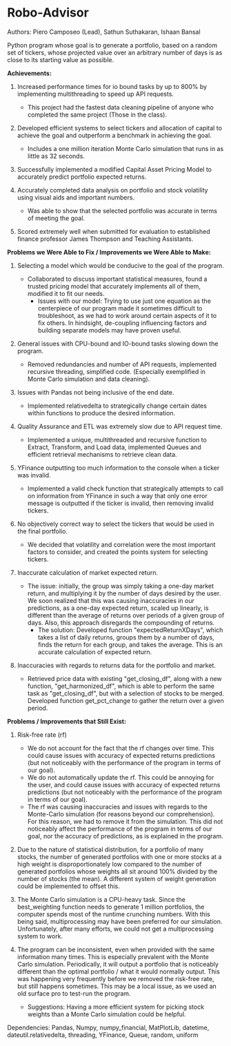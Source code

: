 # Robo-Advisor

Authors: Piero Camposeo (Lead), Sathun Suthakaran, Ishaan Bansal

Python program whose goal is to generate a portfolio, based on a random set of tickers, whose projected value over an arbitrary number of days is as close to its starting value as possible.


<b>Achievements:</b>

1. Increased performance times for io bound tasks by up to 800% by implementing multithreading to speed up API requests.
    - This project had the fastest data cleaning pipeline of anyone who completed the same project (Those in the class).

2. Developed efficient systems to select tickers and allocation of capital to achieve the goal and outperform a benchmark in achieving the goal.
    - Includes a one million iteration Monte Carlo simulation that runs in as little as 32 seconds.

3. Successfully implemented a modified Capital Asset Pricing Model to accurately predict portfolio expected returns.

4. Accurately completed data analysis on portfolio and stock volatility using visual aids and important numbers.
    - Was able to show that the selected portfolio was accurate in terms of meeting the goal.

5. Scored extremely well when submitted for evaluation to established finance professor James Thompson and Teaching Assistants.


<b>Problems we Were Able to Fix / Improvements we Were Able to Make:</b>

1. Selecting a model which would be conducive to the goal of the program.
    - Collaborated to discuss important statistical measures, found a trusted pricing model that accurately implements all of them, modified it to fit our needs.
        - Issues with our model: Trying to use just one equation as the centerpiece of our program made it sometimes difficult to troubleshoot, as we had to work around certain aspects of it to fix others. In hindsight, de-coupling influencing factors and building separate models may have proven useful.

2. General issues with CPU-bound and IO-bound tasks slowing down the program.
    - Removed redundancies and number of API requests, implemented recursive threading, simplified code. (Especially exemplified in Monte Carlo simulation and data cleaning).

3. Issues with Pandas not being inclusive of the end date.
    - Implemented relativedelta to strategically change certain dates within functions to produce the desired information.

4. Quality Assurance and ETL was extremely slow due to API request time.
    - Implemented a unique, multithreaded and recursive function to Extract, Transform, and Load data, implemented Queues and efficient retrieval mechanisms to retrieve clean data.

5. YFinance outputting too much information to the console when a ticker was invalid.
    - Implemented a valid check function that strategically attempts to call on information from YFinance in such a way that only one error message is outputted if the ticker is invalid, then removing invalid tickers.

6. No objectively correct way to select the tickers that would be used in the final portfolio.
    - We decided that volatility and correlation were the most important factors to consider, and created the points system for selecting tickers.

7. Inaccurate calculation of market expected return.
    - The issue: initially, the group was simply taking a one-day market return, and multiplying it by the number of days desired by the user. We soon realized that this was causing inaccuracies in our predictions, as a one-day expected return, scaled up linearly, is different than the average of returns over periods of a given group of days. Also, this approach disregards the compounding of returns.
        - The solution: Developed function "expectedReturnXDays", which takes a list of daily returns, groups them by a number of days, finds the return for each group, and takes the average. This is an accurate calculation of expected return.

8. Inaccuracies with regards to returns data for the portfolio and market.
    - Retrieved price data with existing "get_closing_df", along with a new function, "get_harmonized_df", which is able to perform the same task as "get_closing_df", but with a selection of stocks to be merged. Developed function get_pct_change to gather the return over a given period.


<b>Problems / Improvements that Still Exist:</b>

1. Risk-free rate (rf)
    - We do not account for the fact that the rf changes over time. This could cause issues with accuracy of expected returns predictions (but not noticeably with the performance of the program in terms of our goal).
    - We do not automatically update the rf. This could be annoying for the user, and could cause issues with accuracy of expected returns predictions (but not noticeably with the performance of the program in terms of our goal).
    - The rf was causing inaccuracies and issues with regards to the Monte-Carlo simulation (for reasons beyond our comprehension). For this reason, we had to remove it from the simulation. This did not noticeably affect the performance of the program in terms of our goal, nor the accuracy of predictions, as is explained in the program.

2. Due to the nature of statistical distribution, for a portfolio of many stocks, the number of generated portfolios with one or more stocks at 
a high weight is disproportionately low compared to the number of generated portfolios whose weights all sit around 100% divided by the number of stocks (the mean). A different system of weight generation could be implemented to offset this.

3. The Monte Carlo simulation is a CPU-heavy task. Since the best_weighting function needs to generate 1 million portfolios, the computer spends most of the runtime crunching numbers. With this being said, multiprocessing may have been preferred for our simulation. Unfortunately, after many efforts, we could not get a multiprocessing system to work.

4. The program can be inconsistent, even when provided with the same information many times. This is especially prevalent with the Monte Carlo simulation. Periodically, it will output a portfolio that is noticeably different than the optimal portfolio / what it would normally output. This was happening very frequently before we removed the risk-free rate, but still happens sometimes. This may be a local issue, as we used an old surface pro to test-run the program.
    - Suggestions: Having a more efficient system for picking stock weights than a Monte Carlo simulation could be helpful.

Dependencies: Pandas, Numpy, numpy_financial, MatPlotLib, datetime, dateutil.relativedelta, threading, YFinance, Queue, random, uniform